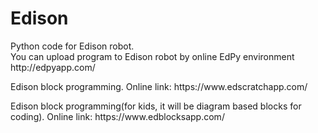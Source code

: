 <h1>Edison</h1>
<p>Python code for Edison robot. <br> You can upload program to Edison robot by online EdPy environment http://edpyapp.com/</p>
<p>Edison block programming. Online link: https://www.edscratchapp.com/</p>
<p>Edison block programming(for kids, it will be diagram based blocks for coding). Online link: https://www.edblocksapp.com/ </p>

